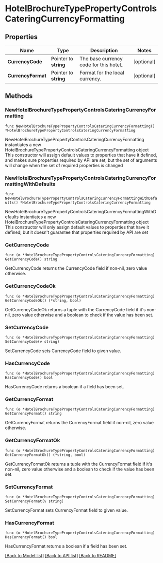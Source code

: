# HotelBrochureTypePropertyControlsCateringCurrencyFormatting

## Properties

Name | Type | Description | Notes
------------ | ------------- | ------------- | -------------
**CurrencyCode** | Pointer to **string** | The base currency code for this hotel.. | [optional] 
**CurrencyFormat** | Pointer to **string** | Format for the local currency. | [optional] 

## Methods

### NewHotelBrochureTypePropertyControlsCateringCurrencyFormatting

`func NewHotelBrochureTypePropertyControlsCateringCurrencyFormatting() *HotelBrochureTypePropertyControlsCateringCurrencyFormatting`

NewHotelBrochureTypePropertyControlsCateringCurrencyFormatting instantiates a new HotelBrochureTypePropertyControlsCateringCurrencyFormatting object
This constructor will assign default values to properties that have it defined,
and makes sure properties required by API are set, but the set of arguments
will change when the set of required properties is changed

### NewHotelBrochureTypePropertyControlsCateringCurrencyFormattingWithDefaults

`func NewHotelBrochureTypePropertyControlsCateringCurrencyFormattingWithDefaults() *HotelBrochureTypePropertyControlsCateringCurrencyFormatting`

NewHotelBrochureTypePropertyControlsCateringCurrencyFormattingWithDefaults instantiates a new HotelBrochureTypePropertyControlsCateringCurrencyFormatting object
This constructor will only assign default values to properties that have it defined,
but it doesn't guarantee that properties required by API are set

### GetCurrencyCode

`func (o *HotelBrochureTypePropertyControlsCateringCurrencyFormatting) GetCurrencyCode() string`

GetCurrencyCode returns the CurrencyCode field if non-nil, zero value otherwise.

### GetCurrencyCodeOk

`func (o *HotelBrochureTypePropertyControlsCateringCurrencyFormatting) GetCurrencyCodeOk() (*string, bool)`

GetCurrencyCodeOk returns a tuple with the CurrencyCode field if it's non-nil, zero value otherwise
and a boolean to check if the value has been set.

### SetCurrencyCode

`func (o *HotelBrochureTypePropertyControlsCateringCurrencyFormatting) SetCurrencyCode(v string)`

SetCurrencyCode sets CurrencyCode field to given value.

### HasCurrencyCode

`func (o *HotelBrochureTypePropertyControlsCateringCurrencyFormatting) HasCurrencyCode() bool`

HasCurrencyCode returns a boolean if a field has been set.

### GetCurrencyFormat

`func (o *HotelBrochureTypePropertyControlsCateringCurrencyFormatting) GetCurrencyFormat() string`

GetCurrencyFormat returns the CurrencyFormat field if non-nil, zero value otherwise.

### GetCurrencyFormatOk

`func (o *HotelBrochureTypePropertyControlsCateringCurrencyFormatting) GetCurrencyFormatOk() (*string, bool)`

GetCurrencyFormatOk returns a tuple with the CurrencyFormat field if it's non-nil, zero value otherwise
and a boolean to check if the value has been set.

### SetCurrencyFormat

`func (o *HotelBrochureTypePropertyControlsCateringCurrencyFormatting) SetCurrencyFormat(v string)`

SetCurrencyFormat sets CurrencyFormat field to given value.

### HasCurrencyFormat

`func (o *HotelBrochureTypePropertyControlsCateringCurrencyFormatting) HasCurrencyFormat() bool`

HasCurrencyFormat returns a boolean if a field has been set.


[[Back to Model list]](../README.md#documentation-for-models) [[Back to API list]](../README.md#documentation-for-api-endpoints) [[Back to README]](../README.md)


